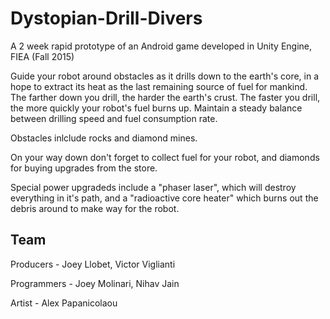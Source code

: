 # Dystopian-Drill-Divers
A 2 week rapid prototype of an Android game developed in Unity Engine, FIEA (Fall 2015)

Guide your robot around obstacles as it drills down to the earth's core, in a hope to extract its heat as the last remaining source of fuel for mankind. The farther down you drill, the harder the earth's crust. The faster you drill, the more quickly your robot's fuel burns up. Maintain a steady balance between drilling speed and fuel consumption rate. 

Obstacles inlclude rocks and diamond mines.

On your way down don't forget to collect fuel for your robot, and diamonds for buying upgrades from the store.

Special power upgradeds include a "phaser laser", which will destroy everything in it's path,  and a "radioactive core heater" which burns out the debris around to make way for the robot.

## Team

Producers - Joey Llobet, Victor Viglianti

Programmers - Joey Molinari, Nihav Jain

Artist - Alex Papanicolaou
